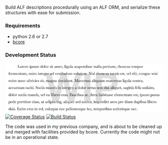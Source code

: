 Build ALF descriptions procedurally using an ALF ORM, and serialize these structures with ease for submission.


### Requirements

* python 2.6 or 2.7
* [bcore](https://github.com/Byron/bcore)

### Development Status

![under construction](https://raw.githubusercontent.com/Byron/bcore/master/src/images/wip.png)
[![Coverage Status](https://coveralls.io/repos/Byron/btractor/badge.png)](https://coveralls.io/r/Byron/btractor)
[![Build Status](https://travis-ci.org/Byron/btractor.svg?branch=master)](https://travis-ci.org/Byron/btractor)

The code was used in my previous company, and is about to be cleaned up and merged with facilities provided by bcore. Currently the code might not be in an operational state.
